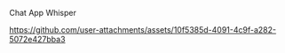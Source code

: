 Chat App Whisper


https://github.com/user-attachments/assets/10f5385d-4091-4c9f-a282-5072e427bba3

